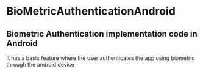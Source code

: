 # BioMetricAuthenticationAndroid

## Biometric Authentication implementation code in Android 

It has a basic feature where the user authenticates the app using biometric through the android device
